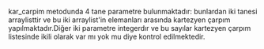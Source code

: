 kar_carpim metodunda 4 tane parametre bulunmaktadır: bunlardan iki tanesi arraylisttir ve bu iki arraylist'in elemanları arasında kartezyen çarpım yapılmaktadır.Diğer iki parametre integerdır ve bu sayılar kartezyen çarpım listesinde ikili olarak var mı yok mu diye kontrol edilmektedir.
